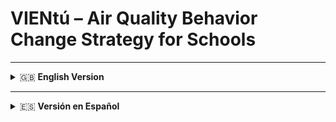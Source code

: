# VIENtú – Air Quality Behavior Change Strategy for Schools

---

<details>
<summary>🇬🇧 <strong>English Version</strong></summary>

<p align="center">
  <a href="https://github.com/Alemontejo/AirQualityPedagogy-VienTU/blob/main/VIENt%C3%BA%20-%20Estrategia%20Presentaci%C3%B3n.pdf">
    <img src="https://github.com/Alemontejo/AirQualityPedagogy-VienTU/blob/main/Iconsmi_carpeta/Estrategia_VienTU%CC%81_English.png" alt="VIENtú Strategy PDF" width="500"/>
  </a>
</p>

<p align="center">
  <a href="https://git.io/typing-svg">
    <img src="https://readme-typing-svg.demolab.com/?font=VT323&size=35&duration=3500&pause=800&color=40C057&center=true&vCenter=true&width=550&lines=Want+to+learn+about+the+air+you+breathe%3F;Join+the+Air+Guardians!;VIENt%C3%BA+helps+us+keep+our+air+clean;Measure%2C+Learn%2C+and+Act;Your+classroom%2C+your+air%2C+your+responsibility!" alt="Typing SVG" />
  </a>
</p>

## 📌 Description
VIENtú is a behavior change strategy designed for public schools in Bogotá, Colombia, implemented as part of the city’s public policy to improve indoor air quality. The initiative engages students in understanding, monitoring, and taking action to maintain healthy air in their classrooms through simple, collective, and sustainable behaviors.

## 🎯 Objectives
- Improve indoor air quality in school classrooms.
- Raise awareness among students and teachers about air quality and its impact on health.
- Promote behavioral changes that help reduce air pollution exposure.
- Integrate air quality management into daily school life.

## 📚 Methodology
The VIENtú strategy includes a hands-on workshop where students learn about air quality, measure it, and commit to actions for improvement.  
It uses behavioral design principles and includes:
- Understanding what affects indoor and outdoor air quality.
- Learning how air is measured.
- Participating in classroom experiments.
- Installing a CO₂ sensor with sound and color alerts.
- Using the IBOCA indicator to understand outdoor pollution levels.
- Signing commitment diplomas and joining the Air Guardians team.

## 📦 Printable Materials
- 📄 [Air Quality Indicator for Index of Bogotá (IBOCA)](https://github.com/Alemontejo/AirQualityPedagogy-VienTU/blob/main/VIENtu%CC%81%20-%20Indicador%20IMPRIMIR.pdf)  
  Visual material showing outdoor air quality levels using the official scale and recommended protective behaviors.
- 📄 [VIENtú Sticker](https://github.com/Alemontejo/AirQualityPedagogy-VienTU/blob/main/VienTU%CC%81-calcomani%CC%81a.pdf)  
  Identifies students as Air Guardians to show their role in keeping classroom air clean.
- 📄 [Commitment Diplomas](https://github.com/Alemontejo/AirQualityPedagogy-VienTU/blob/main/VIENtu%CC%81%20-%20Diplomas.pdf)  
  Certificates students sign to commit to improving air quality in their classroom.

## 📊 Results
After implementing the strategy, schools reported:
- Lower average CO₂ levels in classrooms.
- Increased student awareness and participation.
- Consistent ventilation actions triggered by sensor alerts.

## 👥 Credits
Developed in Bogotá, Colombia, with the participation of teachers, students, and the city’s environmental authorities.

</details>

---

<details>
<summary>🇪🇸 <strong>Versión en Español</strong></summary>

<p align="center">
  <a href="https://github.com/Alemontejo/AirQualityPedagogy-VienTU/blob/main/VIENt%C3%BA%20-%20Estrategia%20Presentaci%C3%B3n.pdf">
    <img src="https://github.com/Alemontejo/AirQualityPedagogy-VienTU/blob/main/Iconsmi_carpeta/Estrategia_VienTU%CC%81_English.png" alt="Estrategia VIENtú PDF" width="500"/>
  </a>
</p>

<p align="center">
  <a href="https://git.io/typing-svg">
    <img src="https://readme-typing-svg.demolab.com/?font=VT323&size=35&duration=3500&pause=800&color=F1C232&center=true&vCenter=true&width=550&lines=%C2%BFQuieres+saber+sobre+el+aire+que+respiras%3F;S%C3%BAmate+a+los+Guardianes+del+Aire!;VIENt%C3%BA+nos+ayuda+a+mantener+el+aire+limpio;Mide%2C+Aprende+y+Act%C3%BAa;Tu+aula%2C+tu+aire%2C+tu+responsabilidad!" alt="Typing SVG" />
  </a>
</p>

## 📌 Descripción
VIENtú es una estrategia de cambio de comportamiento diseñada para colegios públicos de Bogotá, Colombia, implementada como parte de la política pública distrital para mejorar la calidad del aire interior. La iniciativa involucra a los estudiantes en comprender, medir y actuar para mantener un aire limpio en sus aulas mediante comportamientos simples, colectivos y sostenibles.

## 🎯 Objetivos
- Mejorar la calidad del aire interior en las aulas.
- Sensibilizar a estudiantes y docentes sobre la calidad del aire y su impacto en la salud.
- Promover cambios de comportamiento que reduzcan la exposición a la contaminación.
- Integrar la gestión de la calidad del aire en la vida escolar diaria.

## 📚 Metodología
La estrategia VIENtú incluye un taller práctico donde los estudiantes aprenden sobre la calidad del aire, la miden y se comprometen a tomar acciones para mejorarla.  
Usa principios de diseño conductual e incluye:
- Comprender qué factores afectan la calidad del aire interior y exterior.
- Aprender cómo se mide la calidad del aire.
- Participar en experimentos en el aula.
- Instalar un sensor de CO₂ con alertas sonoras y de color.
- Usar el indicador IBOCA para entender los niveles de contaminación exterior.
- Firmar diplomas de compromiso y unirse al equipo de Guardianes del Aire.

## 📦 Materiales Imprimibles
- 📄 [Indicador de Calidad del Aire de Bogotá (IBOCA)](https://github.com/Alemontejo/AirQualityPedagogy-VienTU/blob/main/VIENtu%CC%81%20-%20Indicador%20IMPRIMIR.pdf)  
  Material visual que muestra los niveles de calidad del aire exterior usando la escala oficial y comportamientos recomendados.
- 📄 [Calcomanía VIENtú](https://github.com/Alemontejo/AirQualityPedagogy-VienTU/blob/main/VienTU%CC%81-calcomani%CC%81a.pdf)  
  Identifica a los estudiantes como Guardianes del Aire, mostrando su rol en mantener limpio el aire del aula.
- 📄 [Diplomas de Compromiso](https://github.com/Alemontejo/AirQualityPedagogy-VienTU/blob/main/VIENtu%CC%81%20-%20Diplomas.pdf)  
  Certificados que los estudiantes firman para comprometerse a mejorar la calidad del aire en su salón.

## 📊 Resultados
Después de implementar la estrategia, los colegios reportaron:
- Reducción de los niveles promedio de CO₂ en las aulas.
- Mayor conciencia y participación estudiantil.
- Acciones de ventilación constantes motivadas por las alertas del sensor.

## 👥 Créditos
Desarrollado en Bogotá, Colombia, con la participación de docentes, estudiantes y autoridades ambientales del Distrito.

</details>
